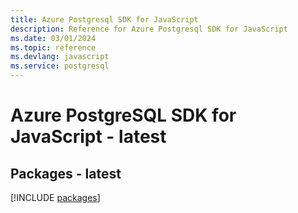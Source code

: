 ```yaml
---
title: Azure Postgresql SDK for JavaScript
description: Reference for Azure Postgresql SDK for JavaScript
ms.date: 03/01/2024
ms.topic: reference
ms.devlang: javascript
ms.service: postgresql
---
```

# Azure PostgreSQL SDK for JavaScript - latest
## Packages - latest
[!INCLUDE [packages](postgresql-index.md)]